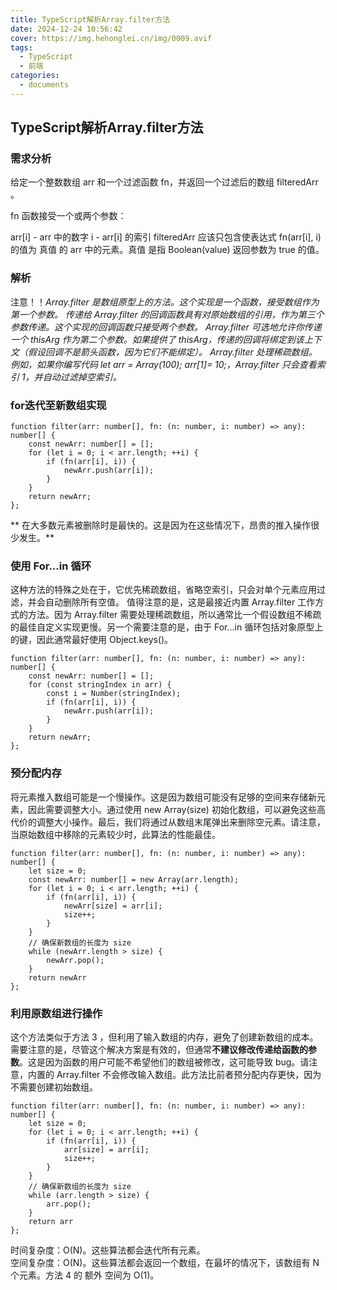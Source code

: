```yaml
---
title: TypeScript解析Array.filter方法
date: 2024-12-24 10:56:42
cover: https://img.hehonglei.cn/img/0009.avif
tags:
  - TypeScript
  - 前端
categories:
  - documents
---
```

## TypeScript解析Array.filter方法


### 需求分析
给定一个整数数组 arr 和一个过滤函数 fn，并返回一个过滤后的数组 filteredArr 。

fn 函数接受一个或两个参数：

arr[i] - arr 中的数字
i - arr[i] 的索引
filteredArr 应该只包含使表达式 fn(arr[i], i) 的值为 真值 的 arr 中的元素。真值 是指 Boolean(value) 返回参数为 true 的值。

### 解析
注意！！*Array.filter 是数组原型上的方法。这个实现是一个函数，接受数组作为第一个参数。
传递给 Array.filter 的回调函数具有对原始数组的引用，作为第三个参数传递。这个实现的回调函数只接受两个参数。
Array.filter 可选地允许你传递一个 thisArg 作为第二个参数。如果提供了 thisArg，传递的回调将绑定到该上下文（假设回调不是箭头函数，因为它们不能绑定）。
Array.filter 处理稀疏数组。例如，如果你编写代码 let arr = Array(100); arr[1]= 10;，Array.filter 只会查看索引 1，并自动过滤掉空索引。*

### for迭代至新数组实现

```
function filter(arr: number[], fn: (n: number, i: number) => any): number[] {
    const newArr: number[] = [];
    for (let i = 0; i < arr.length; ++i) {
        if (fn(arr[i], i)) {
            newArr.push(arr[i]);
        }
    }
    return newArr;
};

```

** 在大多数元素被删除时是最快的。这是因为在这些情况下，昂贵的推入操作很少发生。**
### 使用 For...in 循环
这种方法的特殊之处在于，它优先稀疏数组，省略空索引，只会对单个元素应用过滤，并会自动删除所有空值。
值得注意的是，这是最接近内置 Array.filter 工作方式的方法。因为 Array.filter 需要处理稀疏数组，所以通常比一个假设数组不稀疏的最佳自定义实现更慢。另一个需要注意的是，由于 For...in 循环包括对象原型上的键，因此通常最好使用 Object.keys()。
```
function filter(arr: number[], fn: (n: number, i: number) => any): number[] {
    const newArr: number[] = [];
    for (const stringIndex in arr) {
        const i = Number(stringIndex);
        if (fn(arr[i], i)) {
            newArr.push(arr[i]);
        }
    }
    return newArr;
};
```
### 预分配内存
将元素推入数组可能是一个慢操作。这是因为数组可能没有足够的空间来存储新元素，因此需要调整大小。通过使用 new Array(size) 初始化数组，可以避免这些高代价的调整大小操作。最后，我们将通过从数组末尾弹出来删除空元素。请注意，当原始数组中移除的元素较少时，此算法的性能最佳。

```
function filter(arr: number[], fn: (n: number, i: number) => any): number[] {
    let size = 0;
    const newArr: number[] = new Array(arr.length);
    for (let i = 0; i < arr.length; ++i) {
        if (fn(arr[i], i)) {
            newArr[size] = arr[i];
            size++;
        }
    }
    // 确保新数组的长度为 size
    while (newArr.length > size) {
        newArr.pop();
    }
    return newArr
};
```
### 利用原数组进行操作
这个方法类似于方法 3 ，但利用了输入数组的内存，避免了创建新数组的成本。需要注意的是，尽管这个解决方案是有效的，但通常**不建议修改传递给函数的参数**。这是因为函数的用户可能不希望他们的数组被修改，这可能导致 bug。请注意，内置的 Array.filter 不会修改输入数组。此方法比前者预分配内存更快，因为不需要创建初始数组。

```
function filter(arr: number[], fn: (n: number, i: number) => any): number[] {
    let size = 0;
    for (let i = 0; i < arr.length; ++i) {
        if (fn(arr[i], i)) {
            arr[size] = arr[i];
            size++;
        }
    }
    // 确保新数组的长度为 size
    while (arr.length > size) {
        arr.pop();
    }
    return arr
};
```
时间复杂度：O(N)。这些算法都会迭代所有元素。</br>
空间复杂度：O(N)。这些算法都会返回一个数组，在最坏的情况下，该数组有 N 个元素。方法 4 的 额外 空间为 O(1)。



